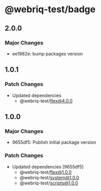 # @webriq-test/badge

## 2.0.0

### Major Changes

- ee1982e: bump packages version

## 1.0.1

### Patch Changes

- Updated dependencies
  - @webriq-test/flex@4.0.0

## 1.0.0

### Major Changes

- 9655df5: Publish initial package version

### Patch Changes

- Updated dependencies [9655df5]
  - @webriq-test/flex@1.0.0
  - @webriq-test/system@1.0.0
  - @webriq-test/scripts@1.0.0
